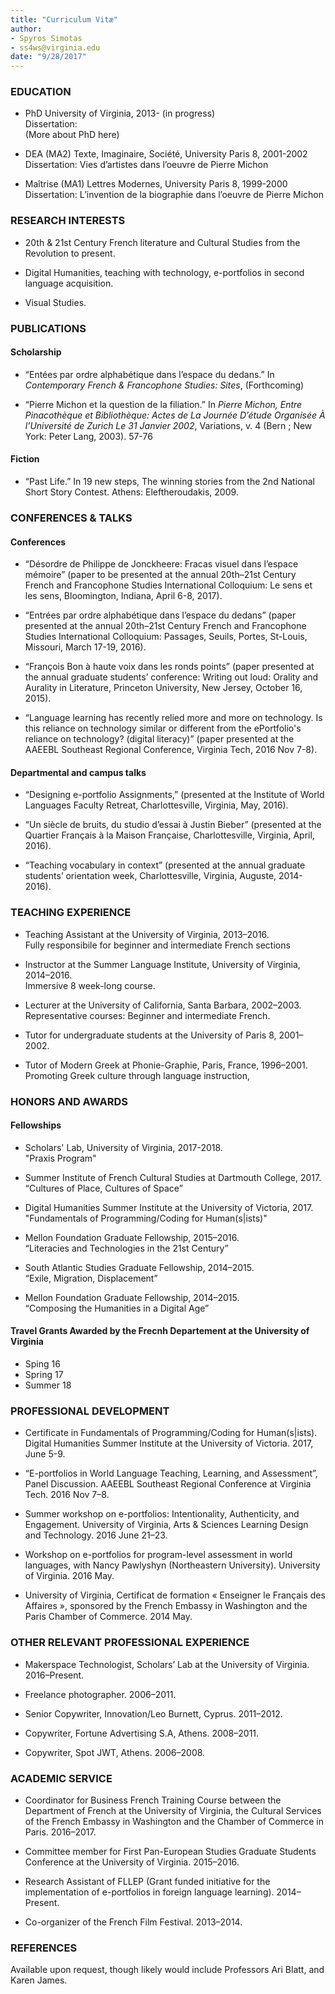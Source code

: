 ```yaml
---
title: "Curriculum Vitæ"
author:
- Spyros Simotas
- ss4ws@virginia.edu
date: "9/28/2017"
---
```



### EDUCATION
- PhD University of Virginia, 2013- (in progress)  
Dissertation:   
(More about PhD here)

- DEA (MA2) Texte, Imaginaire, Société, University Paris 8, 2001-2002    
Dissertation: Vies d’artistes dans l’oeuvre de Pierre Michon   

- Maîtrise (MA1) Lettres Modernes, University Paris 8, 1999-2000  
Dissertation: L’invention de la biographie dans l’oeuvre de Pierre Michon  

### RESEARCH INTERESTS
- 20th & 21st Century French literature and Cultural Studies from the Revolution to present.

- Digital Humanities, teaching with technology, e-portfolios in second language acquisition.

- Visual Studies.

### PUBLICATIONS
#### Scholarship 
- “Entées par ordre alphabétique dans l’espace du dedans.” In _Contemporary French & Francophone Studies: Sites_, (Forthcoming)

- “Pierre Michon et la question de la filiation.” In _Pierre Michon, Entre Pinacothèque et Bibliothèque: Actes de La Journée D’étude Organisée À l’Université de Zurich Le 31 Janvier 2002_, Variations, v. 4 (Bern ; New York: Peter Lang, 2003). 57-76

#### Fiction
- “Past Life.” In 19 new steps, The winning stories from the 2nd National Short Story Contest. Athens: Eleftheroudakis, 2009.

### CONFERENCES & TALKS
#### Conferences
- “Désordre de Philippe de Jonckheere: Fracas visuel dans l’espace mémoire” (paper to be presented at the annual 20th–21st Century French and Francophone Studies International Colloquium: Le sens et les sens, Bloomington, Indiana, April 6-8, 2017).

- “Entrées par ordre alphabétique dans l’espace du dedans” (paper presented at the annual 20th–21st Century French and Francophone Studies International Colloquium: Passages, Seuils, Portes, St-Louis, Missouri, March 17-19, 2016).

- “François Bon à haute voix dans les ronds points” (paper presented at the annual graduate students’ conference: Writing out loud: Orality and Aurality in Literature, Princeton University, New Jersey, October 16, 2015).

- “Language learning has recently relied more and more on technology. Is this reliance on technology similar or different from the ePortfolio's reliance on technology? (digital literacy)” (paper presented at the AAEEBL Southeast Regional Conference, Virginia Tech, 2016 Nov 7-8).

#### Departmental and campus talks
- “Designing e-portfolio Assignments,” (presented at the Institute of World Languages Faculty Retreat, Charlottesville, Virginia, May, 2016).

- “Un siècle de bruits, du studio d’essai à Justin Bieber” (presented at the Quartier Français à la Maison Française, Charlottesville, Virginia, April, 2016).

- “Teaching vocabulary in context” (presented at the annual graduate students’ orientation week, Charlottesville, Virginia, Auguste, 2014-2016).

### TEACHING EXPERIENCE
- Teaching Assistant at the University of Virginia, 2013–2016.  
Fully responsibile for beginner and intermediate French sections 

- Instructor at the Summer Language Institute, University of Virginia, 2014–2016.  
Immersive 8 week-long course. 

- Lecturer at the University of California, Santa Barbara, 2002–2003.  
Representative courses: Beginner and intermediate French. 

- Tutor for undergraduate students at the University of Paris 8, 2001–2002.    

- Tutor of Modern Greek at Phonie-Graphie, Paris, France, 1996–2001.  
Promoting Greek culture through language instruction, 

### HONORS AND AWARDS
#### Fellowships   
- Scholars' Lab, University of Virginia, 2017-2018.  
"Praxis Program" 

- Summer Institute of French Cultural Studies at Dartmouth College, 2017.    
“Cultures of Place, Cultures of Space”

- Digital Humanities Summer Institute at the University of Victoria, 2017.    
"Fundamentals of Programming/Coding for Human(s|ists)" 

- Mellon Foundation Graduate Fellowship, 2015–2016.   
“Literacies and Technologies in the 21st Century” 

- South Atlantic Studies Graduate Fellowship, 2014–2015.    
“Exile, Migration, Displacement” 

- Mellon Foundation Graduate Fellowship, 2014–2015.   
“Composing the Humanities in a Digital Age”   

#### Travel Grants Awarded by the Frecnh Departement at the University of Virginia   
- Sping 16
- Spring 17
- Summer 18

### PROFESSIONAL DEVELOPMENT
- Certificate in Fundamentals of Programming/Coding for Human(s|ists). Digital Humanities Summer Institute at the University of Victoria. 2017, June 5-9.

- “E-portfolios in World Language Teaching, Learning, and Assessment”, Panel Discussion. AAEEBL Southeast Regional Conference at Virginia Tech. 2016 Nov 7–8.

- Summer workshop on e-portfolios: Intentionality, Authenticity, and Engagement. University of Virginia, Arts & Sciences Learning Design and Technology. 2016 June 21–23.

- Workshop on e-portfolios for program-level assessment in world languages, with Nancy Pawlyshyn (Northeastern University). University of Virginia. 2016 May.

- University of Virginia, Certificat de formation « Enseigner le Français des Affaires », sponsored by the French Embassy in Washington and the Paris Chamber of Commerce. 2014 May.

### OTHER RELEVANT PROFESSIONAL EXPERIENCE
- Makerspace Technologist, Scholars’ Lab at the University of Virginia. 2016–Present.

- Freelance photographer. 2006–2011.

- Senior Copywriter, Innovation/Leo Burnett, Cyprus. 2011–2012.

- Copywriter, Fortune Advertising S.A, Athens. 2008–2011. 

- Copywriter, Spot JWT, Athens. 2006–2008.


### ACADEMIC SERVICE
- Coordinator for Business French Training Course between the Department of French at the University of Virginia, the Cultural Services of the French Embassy in Washington and the Chamber of Commerce in Paris. 2016–2017.

- Committee member for First Pan-European Studies Graduate Students Conference at the University of Virginia. 2015–2016.

- Research Assistant of FLLEP (Grant funded initiative for the implementation of e-portfolios in foreign language learning). 2014–Present.

- Co-organizer of the French Film Festival. 2013–2014.

### REFERENCES
Available upon request, though likely would include Professors Ari Blatt, and Karen James.